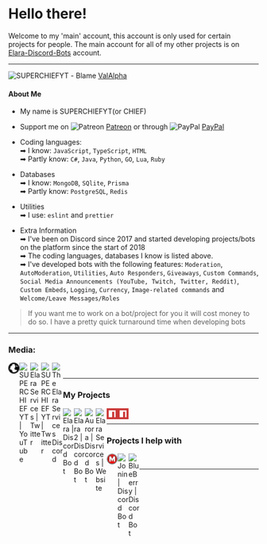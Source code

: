# Hello there! 

Welcome to my 'main' account, this account is only used for certain projects for people. The main account for all of my other projects is on [Elara-Discord-Bots](https://github.com/Elara-Discord-Bots) account. 

---

<p align="left"> <img src="https://komarev.com/ghpvc/?username=SUPERCHIEFYT&label=Profile%20views&color=0e75b6&style=flat" alt="SUPERCHIEFYT" /> - Blame <a href="https://github.com/ValAlpha">ValAlpha</a> </p>

#### About Me
- My name is SUPERCHIEFYT(or CHIEF)
- Support me on <img width="18px" title="Patreon" src="https://cdn.discordapp.com/emojis/920524344042606695.png"/> [Patreon](https://patreon.com/elaraservices) or through <img width="18px" title="PayPal" src="https://cdn.discordapp.com/emojis/1106809124299214858.png"/> [PayPal](https://paypal.me/superchiefyt)
- Coding languages:<br>
➡ I know: `JavaScript`, `TypeScript`, `HTML`<br>
➡ Partly know: `C#`, `Java`, `Python`, `GO`, `Lua`, `Ruby`

- Databases<br>
➡ I know: `MongoDB`, `SQlite`, `Prisma`<br>
➡ Partly know: `PostgreSQL`, `Redis` 

- Utilities<br>
➡ I use: `eslint` and `prettier`

- Extra Information<br>
➡ I've been on Discord since 2017 and started developing projects/bots on the platform since the start of 2018<br>
➡ The coding languages, databases I know is listed above. <br>
➡ I've developed bots with the following features: `Moderation`, `AutoModeration`, `Utilities`, `Auto Responders`, `Giveaways`, `Custom Commands`, `Social Media Announcements (YouTube, Twitch, Twitter, Reddit)`, `Custom Embeds`, `Logging`, `Currency`, `Image-related commands` and `Welcome/Leave Messages/Roles`<br>
> If you want me to work on a bot/project for you it will cost money to do so. I have a pretty quick turnaround time when developing bots

---

### Media:

[<img align="left" title="superchiefyt.xyz" width="22px" src="https://raw.githubusercontent.com/iconic/open-iconic/master/svg/globe.svg" />][website]
[<img align="left" title="SUPERCHIEFYT | YouTube" width="22px" src="https://cdn.superchiefyt.xyz/api/bot/youtube.png" />][YouTube]
[<img align="left" title="Elara Services | Twitter" width="22px" src="https://cdn.superchiefyt.xyz/api/bot/twitter.png" />][twitterElara]
[<img align="left" title="SUPERCHIEFYT | Twitter" width="22px" src="https://cdn.superchiefyt.xyz/api/bot/twitter.png" />][twitterSuper]
[<img align="left" title="The Elara Services Discord" width="22px" src="https://cdn.superchiefyt.xyz/api/bot/discord.gif"/>][Discord]

<br />

---

### My Projects 
[<img align="left" width="22px" title="Elara | Discord Bot" src="https://cdn.superchiefyt.xyz/d/icons/Elara.png"/>][website]
[<img align="left" width="22px" title="Elara 2 | Discord Bot" src="https://cdn.superchiefyt.xyz/d/icons/Elara_Beta.png"/>][website]
[<img align="left" width="22px" title="Aurora | Discord Bot" src="https://cdn.discordapp.com/avatars/946514911113142342/b312a2e58daed9736f8f192cb5ecf24b.png">][pro:aurora]
[<img align="left" width="22px" title="Elara Services | Website" src="https://cdn.superchiefyt.xyz/d/icons/Elara.png"/>][services]
[<img align="left" width="22px" title="Elara Services | NPM" src="https://raw.githubusercontent.com/github/explore/6c6508f34230f0ac0d49e847a326429eefbfc030/topics/npm/npm.png"/>][npm:services]
[<img align="left" width="22px" title="Discord Hook | NPM" src="https://raw.githubusercontent.com/github/explore/6c6508f34230f0ac0d49e847a326429eefbfc030/topics/npm/npm.png"/>][npm:hook]

<br />

---

### Projects I help with 
[<img align="left" width="22px" title="MarksBot | Discord Bot" src="https://github.com/Elara-Discord-Bots/Bot-Images/blob/master/bot/MarksBot.png?raw=true"/>][pro:mb]
[<img align="left" width="22px" title="Jonin | Discord Bot" src="https://cdn.discordapp.com/avatars/662517805983334416/c897529c342666e5269a764adba588c2.png"/>][pro:jonin]
[<img align="left" width="22px" title="BlueBerry | Discord Bot" src="https://cdn.discordapp.com/avatars/712351071858720769/ceb8bdc58c72d32e165c54a323236bb9.png"/>][pro:blueberry]

<br />

---

[npm:services]: https://npmjs.com/package/elara-services
[npm:hook]: https://npmjs.com/package/discord-hook

[website]: https://superchiefyt.xyz
[twitterElara]: https://twitter.com/ElaraBot
[twitterSuper]: https://twitter.com/SUPERCHIEFYT
[YouTube]: https://youtube.com/c/SUPERCHIEFYT
[Discord]: https://superchiefyt.xyz/support
[services]: https://my.elara.services
[pro:mb]: https://marksbot.mwserver.site
[pro:jonin]: https://top.gg/bot/662517805983334416
[pro:blueberry]: https://top.gg/bot/712351071858720769
[pro:aurora]: https://top.gg/bot/946514911113142342
